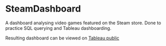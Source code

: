# SteamDashboard
A dashboard analysing video games featured on the Steam store. Done to practice SQL querying and Tableau dashboarding.

Resulting dashboard can be viewed on [Tableau public](https://public.tableau.com/app/profile/huimarco/viz/SteamStoreGames_16804223639880/Dashboard)
